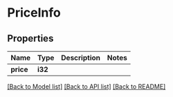 # PriceInfo

## Properties

Name | Type | Description | Notes
------------ | ------------- | ------------- | -------------
**price** | **i32** |  | 

[[Back to Model list]](../README.md#documentation-for-models) [[Back to API list]](../README.md#documentation-for-api-endpoints) [[Back to README]](../README.md)


